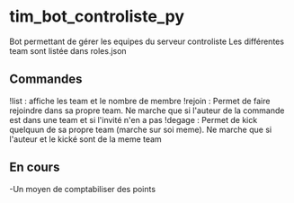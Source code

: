 # tim_bot_controliste_py
Bot permettant de gérer les equipes du serveur controliste
Les différentes team sont listée dans roles.json

## Commandes
!list : affiche les team et le nombre de membre
!rejoin <membre> : Permet de faire rejoindre <membre> dans sa propre team. Ne marche que si l'auteur de la commande est dans une team et si l'invité n'en a pas
!degage <membre> : Permet de kick quelquun de sa propre team (marche sur soi meme). Ne marche que si l'auteur et le kické sont de la meme team


## En cours
-Un moyen de comptabiliser des points
